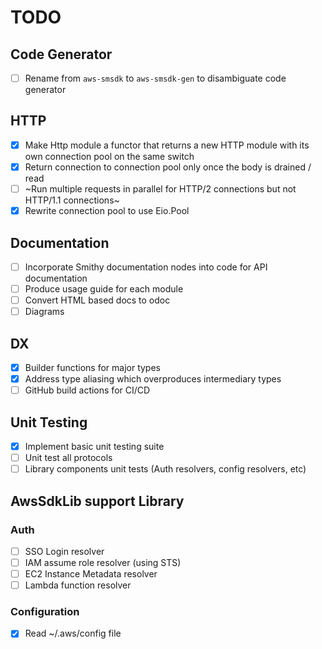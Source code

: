 # TODO

## Code Generator

* [ ] Rename from `aws-smsdk` to `aws-smsdk-gen` to disambiguate code generator

## HTTP

* [x] Make Http module a functor that returns a new HTTP module with its own connection pool on the same switch
* [x] Return connection to connection pool only once the body is drained / read
* [ ] ~Run multiple requests in parallel for HTTP/2 connections but not HTTP/1.1 connections~
* [x] Rewrite connection pool to use Eio.Pool

## Documentation
* [ ] Incorporate Smithy documentation nodes into code for API documentation
* [ ] Produce usage guide for each module
* [ ] Convert HTML based docs to odoc
* [ ] Diagrams

## DX
* [x] Builder functions for major types
* [x] Address type aliasing which overproduces intermediary types
* [ ] GitHub build actions for CI/CD

## Unit Testing

* [x] Implement basic unit testing suite
* [ ] Unit test all protocols
* [ ] Library components unit tests (Auth resolvers, config resolvers, etc)

## AwsSdkLib support Library

### Auth

* [ ] SSO Login resolver
* [ ] IAM assume role resolver (using STS)
* [ ] EC2 Instance Metadata resolver
* [ ] Lambda function resolver

### Configuration

* [x] Read ~/.aws/config file
